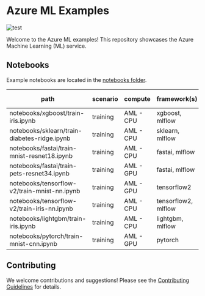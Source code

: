
# Azure ML Examples

![test](https://github.com/Azure/azureml-examples/workflows/test/badge.svg)

Welcome to the Azure ML examples! This repository showcases the Azure Machine Learning (ML) service.

## Notebooks

Example notebooks are located in the [notebooks folder](notebooks).

path|scenario|compute|framework(s)|dataset|environment type|distribution|other
-|-|-|-|-|-|-|-
notebooks/xgboost/train-iris.ipynb|training|AML - CPU|xgboost, mlflow|iris|pip file|None|None
notebooks/sklearn/train-diabetes-ridge.ipynb|training|AML - CPU|sklearn, mlflow|diabetes|conda file|None|None
notebooks/fastai/train-mnist-resnet18.ipynb|training|AML - CPU|fastai, mlflow|mnist|conda file|None|None
notebooks/fastai/train-pets-resnet34.ipynb|training|AML - GPU|fastai, mlflow|pets|dockerfile|None|broken :(
notebooks/tensorflow-v2/train-mnist-nn.ipynb|training|AML - GPU|tensorflow2|mnist|curated|None|None
notebooks/tensorflow-v2/train-iris-nn.ipynb|training|AML - CPU|tensorflow2, mlflow|iris|conda file|None|None
notebooks/lightgbm/train-iris.ipynb|training|AML - CPU|lightgbm, mlflow|iris|pip file|None|None
notebooks/pytorch/train-mnist-cnn.ipynb|training|AML - GPU|pytorch|mnist|curated|None|None

## Contributing

We welcome contributions and suggestions! Please see the [Contributing Guidelines](CONTRIBUTING.md) for details.
